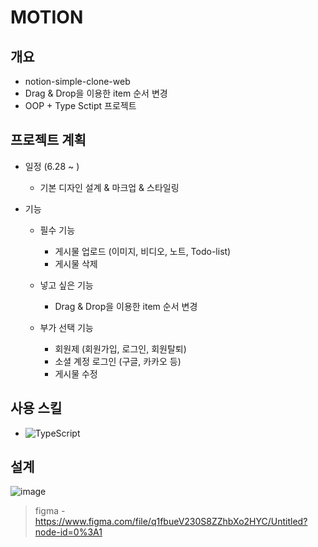 # MOTION



## 개요

- notion-simple-clone-web
- Drag & Drop을 이용한 item 순서 변경
- OOP + Type Sctipt 프로젝트



## 프로젝트 계획

- 일정 (6.28 ~ )
  - 기본 디자인 설계 & 마크업 & 스타일링
- 기능

  - 필수 기능
    - 게시물 업로드 (이미지, 비디오, 노트, Todo-list)
    - 게시물 삭제
  - 넣고 싶은 기능

    - Drag & Drop을 이용한 item 순서 변경

  - 부가 선택 기능
    - 회원제 (회원가입, 로그인, 회원탈퇴)
    - 소셜 계정 로그인 (구글, 카카오 등)
    - 게시물 수정



## 사용 스킬

- ![TypeScript](https://img.shields.io/badge/typescript-%23007ACC.svg?style=for-the-badge&logo=typescript&logoColor=white)



## 설계

![image](https://user-images.githubusercontent.com/96227239/176070544-d40e001f-85c2-42bb-9ec5-fcd359589aa4.png)

> figma - https://www.figma.com/file/q1fbueV230S8ZZhbXo2HYC/Untitled?node-id=0%3A1
